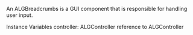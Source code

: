 An ALGBreadcrumbs is a GUI component that is responsible for handling user input.

Instance Variables
	controller:		ALGController 		reference to ALGController
